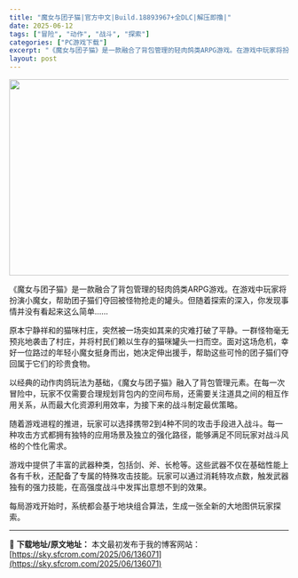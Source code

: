 ```yaml
---
title: "魔女与团子猫|官方中文|Build.18893967+全DLC|解压即撸|"
date: 2025-06-12
tags: ["冒险", "动作", "战斗", "探索"]
categories: ["PC游戏下载"]
excerpt: "《魔女与团子猫》是一款融合了背包管理的轻肉鸽类ARPG游戏。在游戏中玩家将扮演小魔女，帮助团子猫们夺回被怪物抢走的罐头。但随着探索的深入，你发现事情并没有看起来这么简单…… 原本宁静祥和的猫咪村庄，突然被一场突如其来的灾难打破了平静。一群怪物毫无预兆地袭击了村庄，并将村民们赖以生存的猫咪罐头一扫而空&hellip;"
layout: post
---
```


<img class="aligncenter size-full wp-image-136072" src="https://sky.sfcrom.com/wp-content/uploads/2025/06/2025061206290228.webp" alt="" width="616" height="353" />

《魔女与团子猫》是一款融合了背包管理的轻肉鸽类ARPG游戏。在游戏中玩家将扮演小魔女，帮助团子猫们夺回被怪物抢走的罐头。但随着探索的深入，你发现事情并没有看起来这么简单……

原本宁静祥和的猫咪村庄，突然被一场突如其来的灾难打破了平静。一群怪物毫无预兆地袭击了村庄，并将村民们赖以生存的猫咪罐头一扫而空。面对这场危机，幸好一位路过的年轻小魔女挺身而出，她决定伸出援手，帮助这些可怜的团子猫们夺回属于它们的珍贵食物。

以经典的动作肉鸽玩法为基础，《魔女与团子猫》融入了背包管理元素。在每一次冒险中，玩家不仅需要合理规划背包内的空间布局，还需要关注道具之间的相互作用关系，从而最大化资源利用效率，为接下来的战斗制定最优策略。

随着游戏进程的推进，玩家可以选择携带2到4种不同的攻击手段进入战斗。每一种攻击方式都拥有独特的应用场景及独立的强化路径，能够满足不同玩家对战斗风格的个性化需求。

游戏中提供了丰富的武器种类，包括剑、斧、长枪等。这些武器不仅在基础性能上各有千秋，还配备了专属的特殊攻击技能。玩家可以通过消耗特攻点数，触发武器独有的强力技能，在高强度战斗中发挥出意想不到的效果。

每局游戏开始时，系统都会基于地块组合算法，生成一张全新的大地图供玩家探索。

---
📖 **下载地址/原文地址：** 本文最初发布于我的博客网站：[https://sky.sfcrom.com/2025/06/136071](https://sky.sfcrom.com/2025/06/136071)
